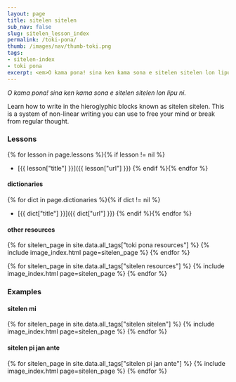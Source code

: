```yaml
---
layout: page
title: sitelen sitelen
sub_nav: false
slug: sitelen_lesson_index
permalink: /toki-pona/
thumb: /images/nav/thumb-toki.png
tags:
- sitelen-index
- toki pona
excerpt: <em>O kama pona! sina ken kama sona e sitelen sitelen lon lipu ni.</em><br><p>Learn how to write in the hieroglyphic blocks known as sitelen sitelen, or sitelen suwi. This is a system of non-linear writing you can use to free your mind or break from regular thought. Here you will find all the lessons for writing toki pona using sitelen sitelen, plus glyph dictionaries and plenty of examples, including sitelen sitelen drawn by others.</p>
---
```


_O kama pona! sina ken kama sona e sitelen sitelen lon lipu ni._

Learn how to write in the hieroglyphic blocks known as sitelen sitelen.  This is a system of non-linear writing you can use to free your mind or break from regular thought.

### Lessons

{% for lesson in page.lessons %}{% if lesson != nil %}
  * [{{ lesson["title"] }}]({{ lesson["url"] }})
{% endif %}{% endfor %}

#### dictionaries

{% for dict in page.dictionaries %}{% if dict != nil %}
  * [{{ dict["title"] }}]({{ dict["url"] }})
{% endif %}{% endfor %}

#### other resources

{% for sitelen_page in site.data.all_tags["toki pona resources"] %}
  {% include image_index.html page=sitelen_page %}
{% endfor %}

{% for sitelen_page in site.data.all_tags["sitelen resources"] %}
  {% include image_index.html page=sitelen_page %}
{% endfor %}

### Examples

#### sitelen mi

{% for sitelen_page in site.data.all_tags["sitelen sitelen"] %}
  {% include image_index.html page=sitelen_page %}
{% endfor %}

#### sitelen pi jan ante

{% for sitelen_page in site.data.all_tags["sitelen pi jan ante"] %}
  {% include image_index.html page=sitelen_page %}
{% endfor %}
